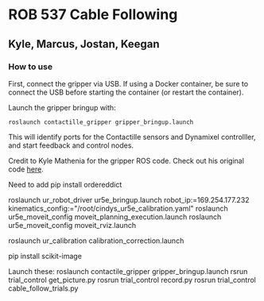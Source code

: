# ROB 537 Cable Following
## Kyle, Marcus, Jostan, Keegan

### How to use
First, connect the gripper via USB. If using a Docker container, be sure to connect the USB before starting the container (or restart the container).

Launch the gripper bringup with:
```console
roslaunch contactille_gripper gripper_bringup.launch
```
This will identify ports for the Contactille sensors and Dynamixel controlller, and start feedback and control nodes.




Credit to Kyle Mathenia for the gripper ROS code. Check out his original code [here](https://github.com/kylemathenia/IMML_Contactile_Gripper).


Need to add pip install ordereddict

roslaunch ur_robot_driver ur5e_bringup.launch robot_ip:=169.254.177.232 kinematics_config:="/root/cindys_ur5e_calibration.yaml"
roslaunch ur5e_moveit_config moveit_planning_execution.launch
roslaunch ur5e_moveit_config moveit_rviz.launch

roslaunch ur_calibration calibration_correction.launch 


pip install scikit-image



Launch these:
roslaunch contactile_gripper gripper_bringup.launch 
rsrun trial_control get_picture.py
rosrun trial_control record.py
rosrun trial_control cable_follow_trials.py